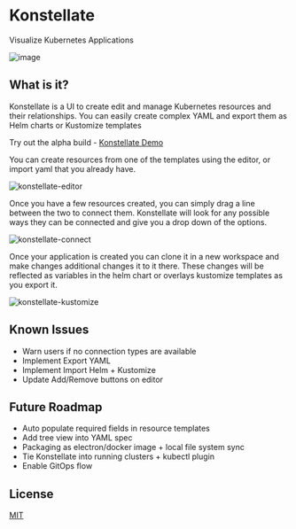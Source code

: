 # Konstellate

Visualize Kubernetes Applications

![image](https://user-images.githubusercontent.com/3777243/57480607-37d22a00-726e-11e9-975f-131989250a22.png)

## What is it?

Konstellate is a UI to create edit and manage Kubernetes resources and their relationships. You can easily create complex YAML and export them as Helm charts or Kustomize templates

Try out the alpha build - [Konstellate Demo](https://containership.github.io/konstellate)

You can create resources from one of the templates using the editor, or import yaml that you already have.

![konstellate-editor](https://user-images.githubusercontent.com/3777243/57794354-6ee28880-7711-11e9-8f0c-940ec8004788.gif)

Once you have a few resources created, you can simply drag a line between the two to connect them. Konstellate will look for any possible ways they can be connected and give you a drop down of the options.

![konstellate-connect](https://user-images.githubusercontent.com/3777243/57794379-81f55880-7711-11e9-8a28-52b9af888fac.gif)

Once your application is created you can clone it in a new workspace and make changes additional changes it to it there. These changes will be reflected as variables in the helm chart or overlays kustomize templates as you export it.

![konstellate-kustomize](https://user-images.githubusercontent.com/3777243/57794412-96d1ec00-7711-11e9-8796-7dddefa30532.gif)


## Known Issues

* Warn users if no connection types are available
* Implement Export YAML
* Implement Import Helm + Kustomize
* Update Add/Remove buttons on editor

## Future Roadmap

* Auto populate required fields in resource templates
* Add tree view into YAML spec
* Packaging as electron/docker image + local file system sync
* Tie Konstellate into running clusters + kubectl plugin
* Enable GitOps flow

## License
[MIT](https://choosealicense.com/licenses/mit/)
